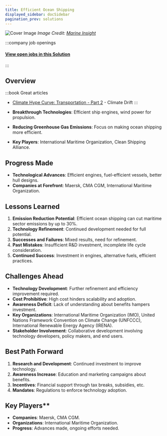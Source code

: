 ```yaml
---
title: Efficient Ocean Shipping
displayed_sidebar: docSidebar
pagination_prev: solutions
---
```


![Cover Image](../static/img/efficient-ocean-shipping.png)
_Image Credit: [Marine Insight](https://www.marineinsight.com/maritime-law/energy-efficiency-design-index/)_


:::company job openings
  #### [View open jobs in this Solution](https://climatebase.org/jobs?l=&q=&drawdown_solutions=Efficient+Ocean+Shipping)
:::

## Overview
:::book Great articles
- [Climate Hype Curve: Transportation - Part 2](https://climatedrift.substack.com/p/climate-hype-curve-transportation-e62) - Climate Drift
:::



- **Breakthrough Technologies**: Efficient ship engines, wind power for propulsion.
- **Reducing Greenhouse Gas Emissions**: Focus on making ocean shipping more efficient.
- **Key Players**: International Maritime Organization, Clean Shipping Alliance.

## Progress Made

- **Technological Advances**: Efficient engines, fuel-efficient vessels, better hull designs.
- **Companies at Forefront**: Maersk, CMA CGM, International Maritime Organization.

## Lessons Learned

1. **Emission Reduction Potential**: Efficient ocean shipping can cut maritime sector emissions by up to 30%.
2. **Technology Refinement**: Continued development needed for full potential.
3. **Successes and Failures**: Mixed results, need for refinement.
4. **Past Mistakes**: Insufficient R&D investment, incomplete life cycle consideration.
5. **Continued Success**: Investment in engines, alternative fuels, efficient practices.

## Challenges Ahead

- **Technology Development**: Further refinement and efficiency improvement required.
- **Cost Prohibitive**: High cost hinders scalability and adoption.
- **Awareness Deficit**: Lack of understanding about benefits hampers investment.
- **Key Organizations**: International Maritime Organization (IMO), United Nations Framework Convention on Climate Change (UNFCCC), International Renewable Energy Agency (IRENA).
- **Stakeholder Involvement**: Collaborative development involving technology developers, policy makers, and end users.

## Best Path Forward

1. **Research and Development**: Continued investment to improve technology.
2. **Awareness Increase**: Education and marketing campaigns about benefits.
3. **Incentives**: Financial support through tax breaks, subsidies, etc.
4. **Mandates**: Regulations to enforce technology adoption.

## Key Players**

- **Companies**: Maersk, CMA CGM.
- **Organizations**: International Maritime Organization.
- **Progress**: Advances made, ongoing efforts needed.

